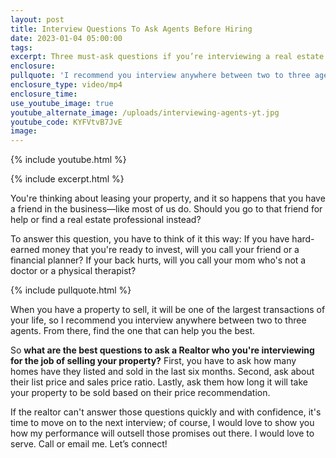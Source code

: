```yaml
---
layout: post
title: Interview Questions To Ask Agents Before Hiring
date: 2023-01-04 05:00:00
tags:
excerpt: Three must-ask questions if you’re interviewing a real estate agent.
enclosure:
pullquote: 'I recommend you interview anywhere between two to three agents. '
enclosure_type: video/mp4
enclosure_time:
use_youtube_image: true
youtube_alternate_image: /uploads/interviewing-agents-yt.jpg
youtube_code: KYFVtvB7JvE
image:
---
```

{% include youtube.html %}

{% include excerpt.html %}

You're thinking about leasing your property, and it so happens that you have a friend in the business—like most of us do. Should you go to that friend for help or find a real estate professional instead?

To answer this question, you have to think of it this way: If you have hard-earned money that you're ready to invest, will you call your friend or a financial planner? If your back hurts, will you call your mom who's not a doctor or a physical therapist?

{% include pullquote.html %}

When you have a property to sell, it will be one of the largest transactions of your life, so I recommend you interview anywhere between two to three agents. From there, find the one that can help you the best.&nbsp;

So **what are the best questions to ask a Realtor who you're interviewing for the job of selling your property?** First, you have to ask how many homes have they listed and sold in the last six months. Second, ask about their list price and sales price ratio. Lastly, ask them how long it will take your property to be sold based on their price recommendation.

If the realtor can't answer those questions quickly and with confidence, it's time to move on to the next interview; of course, I would love to show you how my performance will outsell those promises out there. I would love to serve. Call or email me. Let’s connect\!